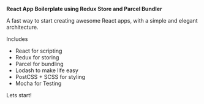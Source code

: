 **React App Boilerplate using Redux Store and Parcel Bundler**

A fast way to start creating awesome React apps, with a simple and elegant architecture.

Includes

- React for scripting
- Redux for storing
- Parcel for bundling
- Lodash to make life easy
- PostCSS + SCSS for styling
- Mocha for Testing

Lets start!
